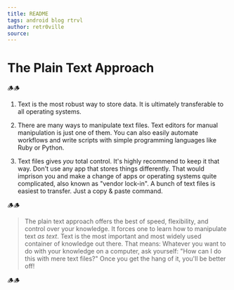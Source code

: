 ```yaml
---
title: README
tags: android blog rtrvl
author: retr0ville
source: 
---
```

# The Plain Text Approach 
🪵🪵
1. Text is the most robust way to store data. It is ultimately transferable to all operating systems. 

2. There are many ways to manipulate text files. Text editors for manual manipulation is just one of them. You can also easily automate workflows and write scripts with simple programming languages like Ruby or Python.

3. Text files gives *you* total control. It's highly recommend to keep it that way. Don't use any app that stores things differently. That would imprison you and make a change of apps or operating systems quite complicated, also known as "vendor lock-in". A bunch of text files is easiest to transfer. Just a copy & paste command.

🪵🪵
> The plain text approach offers the best of speed, flexibility, and control over your knowledge. It forces one to learn how to manipulate text *as text*. Text is the most important and most widely used container of knowledge out there. That means: Whatever you want to do with your knowledge on a computer, ask yourself: "How can I do this with mere text files?" Once you get the hang of it, you'll be better off!

🪵🪵